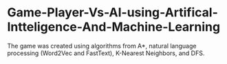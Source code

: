 # Game-Player-Vs-AI-using-Artifical-Intteligence-And-Machine-Learning
The game was created using algorithms from A*, natural language processing (Word2Vec and FastText), K-Nearest Neighbors, and DFS.
